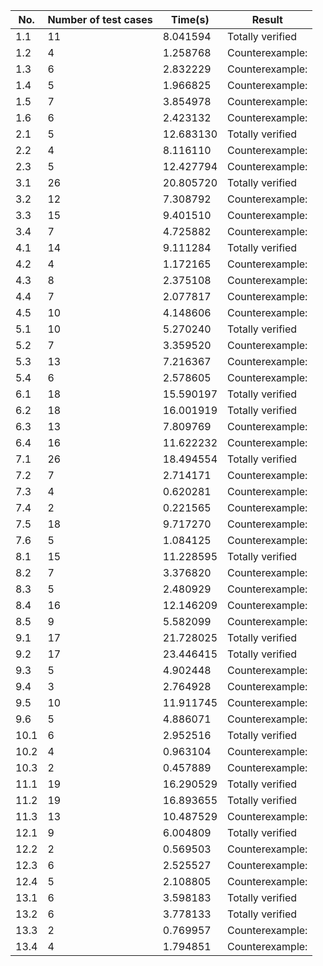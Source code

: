 
| No.   | Number of test cases | Time(s)   | Result            |
|-------|----------------------|-----------|-------------------|
| 1.1   | 11                   | 8.041594  | Totally verified  |
| 1.2   | 4                    | 1.258768  | Counterexample:    |
| 1.3   | 6                    | 2.832229  | Counterexample:    |
| 1.4   | 5                    | 1.966825  | Counterexample:    |
| 1.5   | 7                    | 3.854978  | Counterexample:    |
| 1.6   | 6                    | 2.423132  | Counterexample:    |
| 2.1   | 5                    | 12.683130 | Totally verified  |
| 2.2   | 4                    | 8.116110  | Counterexample:    |
| 2.3   | 5                    | 12.427794 | Counterexample:    |
| 3.1   | 26                   | 20.805720 | Totally verified  |
| 3.2   | 12                   | 7.308792  | Counterexample:    |
| 3.3   | 15                   | 9.401510  | Counterexample:    |
| 3.4   | 7                    | 4.725882  | Counterexample:    |
| 4.1   | 14                   | 9.111284  | Totally verified  |
| 4.2   | 4                    | 1.172165  | Counterexample:    |
| 4.3   | 8                    | 2.375108  | Counterexample:    |
| 4.4   | 7                    | 2.077817  | Counterexample:    |
| 4.5   | 10                   | 4.148606  | Counterexample:    |
| 5.1   | 10                   | 5.270240  | Totally verified  |
| 5.2   | 7                    | 3.359520  | Counterexample:    |
| 5.3   | 13                   | 7.216367  | Counterexample:    |
| 5.4   | 6                    | 2.578605  | Counterexample:    |
| 6.1   | 18                   | 15.590197 | Totally verified  |
| 6.2   | 18                   | 16.001919 | Totally verified  |
| 6.3   | 13                   | 7.809769  | Counterexample:    |
| 6.4   | 16                   | 11.622232 | Counterexample:    |
| 7.1   | 26                   | 18.494554 | Totally verified  |
| 7.2   | 7                    | 2.714171  | Counterexample:    |
| 7.3   | 4                    | 0.620281  | Counterexample:    |
| 7.4   | 2                    | 0.221565  | Counterexample:    |
| 7.5   | 18                   | 9.717270  | Counterexample:    |
| 7.6   | 5                    | 1.084125  | Counterexample:    |
| 8.1   | 15                   | 11.228595 | Totally verified  |
| 8.2   | 7                    | 3.376820  | Counterexample:    |
| 8.3   | 5                    | 2.480929  | Counterexample:    |
| 8.4   | 16                   | 12.146209 | Counterexample:    |
| 8.5   | 9                    | 5.582099  | Counterexample:    |
| 9.1   | 17                   | 21.728025 | Totally verified  |
| 9.2   | 17                   | 23.446415 | Totally verified  |
| 9.3   | 5                    | 4.902448  | Counterexample:    |
| 9.4   | 3                    | 2.764928  | Counterexample:    |
| 9.5   | 10                   | 11.911745 | Counterexample:    |
| 9.6   | 5                    | 4.886071  | Counterexample:    |
| 10.1  | 6                    | 2.952516  | Totally verified  |
| 10.2  | 4                    | 0.963104  | Counterexample:    |
| 10.3  | 2                    | 0.457889  | Counterexample:    |
| 11.1  | 19                   | 16.290529 | Totally verified  |
| 11.2  | 19                   | 16.893655 | Totally verified  |
| 11.3  | 13                   | 10.487529 | Counterexample:    |
| 12.1  | 9                    | 6.004809  | Totally verified  |
| 12.2  | 2                    | 0.569503  | Counterexample:    |
| 12.3  | 6                    | 2.525527  | Counterexample:    |
| 12.4  | 5                    | 2.108805  | Counterexample:    |
| 13.1  | 6                    | 3.598183  | Totally verified  |
| 13.2  | 6                    | 3.778133  | Totally verified  |
| 13.3  | 2                    | 0.769957  | Counterexample:    |
| 13.4  | 4                    | 1.794851  | Counterexample:    |
